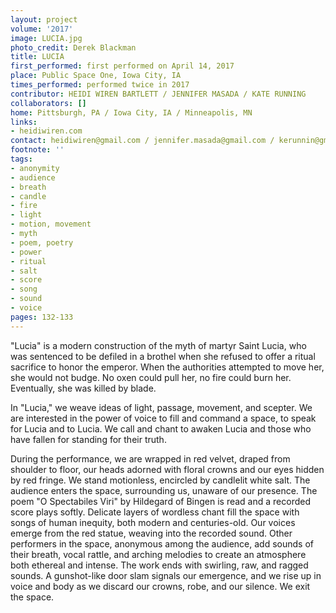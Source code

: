 ```yaml
---
layout: project
volume: '2017'
image: LUCIA.jpg
photo_credit: Derek Blackman
title: LUCIA
first_performed: first performed on April 14, 2017
place: Public Space One, Iowa City, IA
times_performed: performed twice in 2017
contributor: HEIDI WIREN BARTLETT / JENNIFER MASADA / KATE RUNNING
collaborators: []
home: Pittsburgh, PA / Iowa City, IA / Minneapolis, MN
links:
- heidiwiren.com
contact: heidiwiren@gmail.com / jennifer.masada@gmail.com / kerunnin@gmail.com
footnote: ''
tags:
- anonymity
- audience
- breath
- candle
- fire
- light
- motion, movement
- myth
- poem, poetry
- power
- ritual
- salt
- score
- song
- sound
- voice
pages: 132-133
---
```


"Lucia" is a modern construction of the myth of martyr Saint Lucia, who was sentenced to be defiled in a brothel when she refused to offer a ritual sacrifice to honor the emperor. When the authorities attempted to move her, she would not budge. No oxen could pull her, no fire could burn her. Eventually, she was killed by blade.

In "Lucia," we weave ideas of light, passage, movement, and scepter. We are interested in the power of voice to fill and command a space, to speak for Lucia and to Lucia. We call and chant to awaken Lucia and those who have fallen for standing for their truth.

During the performance, we are wrapped in red velvet, draped from shoulder to floor, our heads adorned with floral crowns and our eyes hidden by red fringe. We stand motionless, encircled by candlelit white salt. The audience enters the space, surrounding us, unaware of our presence. The poem "O Spectabiles Viri" by Hildegard of Bingen is read and a recorded score plays softly. Delicate layers of wordless chant fill the space with songs of human inequity, both modern and centuries-old. Our voices emerge from the red statue, weaving into the recorded sound. Other performers in the space, anonymous among the audience, add sounds of their breath, vocal rattle, and arching melodies to create an atmosphere both ethereal and intense. The work ends with swirling, raw, and ragged sounds. A gunshot-like door slam signals our emergence, and we rise up in voice and body as we discard our crowns, robe, and our silence. We exit the space.
